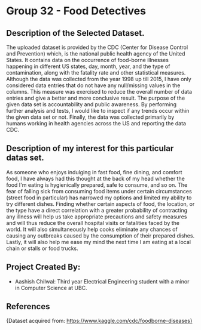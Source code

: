 # Group 32 - Food Detectives 



## Description of the Selected Dataset.


The uploaded dataset is provided by the CDC (Center for Disease Control and Prevention) which, is the national public 
health agency of the United States. It contains data on the occurrence of food-borne illnesses happening in different 
US states, day, month, year, and the type of contamination, along with the fatality rate and other statistical measures. 
Although the data was collected from the year 1998 up till 2015, I have only considered data entries that do not have any null/missing values in the columns. 
This measure was exercised to reduce the overall number of data entries and give a better and more conclusive result. 
The purpose of the given data set is accountability and public awareness. By performing further analysis and tests, I would 
like to inspect if any trends occur within the given data set or not. Finally, the data was collected primarily by humans 
working in health agencies across the US and reporting the data CDC.



## Description of my interest for this particular datas set.


As someone who enjoys indulging in fast food, fine dining, and comfort food, I have always had this thought 
at the back of my head whether the food I'm eating is hygienically prepared, safe to consume, and so on. The 
fear of falling sick from consuming food items under certain circumstances (street food in particular) 
has narrowed my options and limited my ability to try different dishes. Finding whether certain aspects of food, 
the location, or the type have a direct correlation with a greater probability of contracting any illness will help us 
take appropriate precautions and safety measures and will thus reduce the overall hospital visits or fatalities 
faced by the world. It will also simultaneously help cooks eliminate any chances of causing any outbreaks caused 
by the consumption of their prepared dishes. Lastly, it will also help me ease my mind the next time I am eating
at a local chain or stalls or food trucks.



## Project Created By:

- Aashish Chilwal: Third year Electrical Engineering student with a minor in Computer Science at UBC.


## References

{Dataset acquired from: https://www.kaggle.com/cdc/foodborne-diseases}
